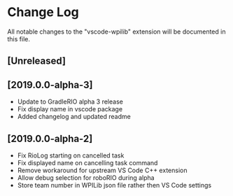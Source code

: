# Change Log
All notable changes to the "vscode-wpilib" extension will be documented in this file.

## [Unreleased]

## [2019.0.0-alpha-3]
- Update to GradleRIO alpha 3 release
- Fix display name in vscode package
- Added changelog and updated readme

## [2019.0.0-alpha-2]
- Fix RioLog starting on cancelled task
- Fix displayed name on cancelling task command
- Remove workaround for upstream VS Code C++ extension
- Allow debug selection for roboRIO during alpha
- Store team number in WPILib json file rather then VS Code settings

